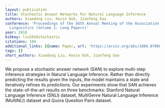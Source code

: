 ```yaml
---
layout: publication
title: Stochastic Answer Networks For Natural Language Inference
authors: Xiaodong Liu, Kevin Duh, Jianfeng Gao
conference: 'Proceedings of the 56th Annual Meeting of the Association for Computational
  Linguistics (Volume 1: Long Papers)'
year: 2018
bibkey: liu2018stochastic
citations: 194
additional_links: [{name: Paper, url: 'https://arxiv.org/abs/1804.07888'}]
tags: []
short_authors: Xiaodong Liu, Kevin Duh, Jianfeng Gao
---
```

We propose a stochastic answer network (SAN) to explore multi-step inference
strategies in Natural Language Inference. Rather than directly predicting the
results given the inputs, the model maintains a state and iteratively refines
its predictions. Our experiments show that SAN achieves the state-of-the-art
results on three benchmarks: Stanford Natural Language Inference (SNLI)
dataset, MultiGenre Natural Language Inference (MultiNLI) dataset and Quora
Question Pairs dataset.